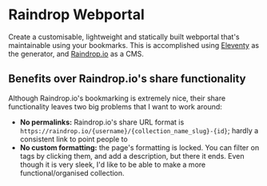 # Raindrop Webportal
Create a customisable, lightweight and statically built webportal that's maintainable using your bookmarks. This is accomplished using [Eleventy](https://www.11ty.dev/) as the generator, and [Raindrop.io](https://raindrop.io/) as a CMS.

## Benefits over Raindrop.io's share functionality
Although Raindrop.io's bookmarking is extremely nice, their share functionality leaves two big problems that I want to work around:
- **No permalinks:** Raindrop.io's share URL format is `https://raindrop.io/{username}/{collection_name_slug}-{id}`; hardly a consistent link to point people to
- **No custom formatting:** the page's formatting is locked. You can filter on tags by clicking them, and add a description, but there it ends. Even though it is very sleek, I'd like to be able to make a more functional/organised collection.



